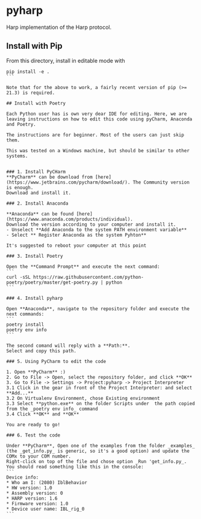 # pyharp

Harp implementation of the Harp protocol.

## Install with Pip
From this directory, install in editable mode with
````
pip install -e .
```

Note that for the above to work, a fairly recent version of pip (>= 21.3) is required.

## Install with Poetry

Each Python user has is own very dear IDE for editing. Here, we are leaving instructions on how to edit this code using pyCharm, Anaconda and Poetry.

The instructions are for beginner. Most of the users can just skip them.

This was tested on a Windows machine, but should be similar to other systems.


### 1. Install PyCHarm
**PyCharm** can be download from [here](https://www.jetbrains.com/pycharm/download/). The Community version is enough.
Download and install it.

### 2. Install Anaconda

**Anaconda** can be found [here](https://www.anaconda.com/products/individual).
Download the version according to your computer and install it.
- Unselect **Add Anaconda to the system PATH environment variable**
- Select ** Register Anaconda as the system Pyhton**

It's suggested to reboot your computer at this point

### 3. Install Poetry

Open the **Command Prompt** and execute the next command:
```
curl -sSL https://raw.githubusercontent.com/python-poetry/poetry/master/get-poetry.py | python
```

### 4. Install pyharp

Open **Anaconda**, navigate to the repository folder and execute the next commands:
```
poetry install
poetry env info
```

The second comand will reply with a **Path:**.
Select and copy this path.

### 5. Using PyCharm to edit the code

1. Open **PyCharm** :)
2. Go to File -> Open, select the repository folder, and click **OK**
3. Go to File -> Settings -> Project:pyharp -> Project Interpreter
3.1 Click in the gear in front of the Project Interpreter: and select **Add...**
3.2 On Virtualenv Environment, chose Existing environment
3.3 Select **python.exe** on the folder Scripts under  the path copied from the _poetry env info_ command
3.4 Click **OK** and **OK**

You are ready to go!

### 6. Test the code

Under **PyCharm**, Open one of the examples from the folder _examples_ (the _get_info.py_ is generic, so it's a good option) and update the COMx to your COM number.
Right-click on top of the file and chose option _Run 'get_info.py_. You should read something like this in the console:
```
Device info:
* Who am I: (2080) IblBehavior
* HW version: 1.0
* Assembly version: 0
* HARP version: 1.6
* Firmware version: 1.0
* Device user name: IBL_rig_0
```
